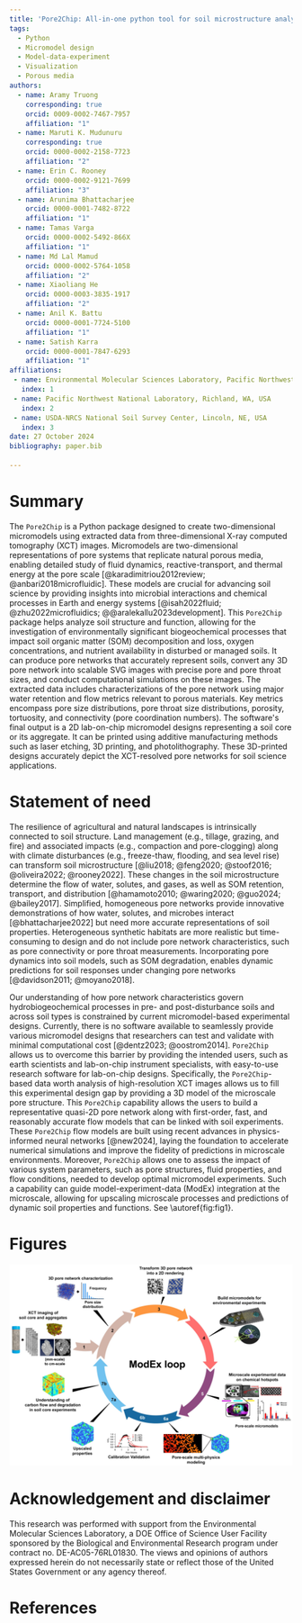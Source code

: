 ```yaml
---
title: 'Pore2Chip: All-in-one python tool for soil microstructure analysis and micromodel design'
tags:
  - Python
  - Micromodel design
  - Model-data-experiment
  - Visualization
  - Porous media
authors:
  - name: Aramy Truong
    corresponding: true
    orcid: 0009-0002-7467-7957
    affiliation: "1"
  - name: Maruti K. Mudunuru
    corresponding: true
    orcid: 0000-0002-2158-7723
    affiliation: "2"
  - name: Erin C. Rooney
    orcid: 0000-0002-9121-7699
    affiliation: "3"
  - name: Arunima Bhattacharjee
    orcid: 0000-0001-7482-8722
    affiliation: "1"
  - name: Tamas Varga
    orcid: 0000-0002-5492-866X
    affiliation: "1"
  - name: Md Lal Mamud
    orcid: 0000-0002-5764-1058
    affiliation: "2"
  - name: Xiaoliang He
    orcid: 0000-0003-3835-1917
    affiliation: "2"
  - name: Anil K. Battu
    orcid: 0000-0001-7724-5100
    affiliation: "1"
  - name: Satish Karra
    orcid: 0000-0001-7847-6293
    affiliation: "1"
affiliations:
 - name: Environmental Molecular Sciences Laboratory, Pacific Northwest National Laboratory, Richland, WA, USA
   index: 1
 - name: Pacific Northwest National Laboratory, Richland, WA, USA
   index: 2
 - name: USDA-NRCS National Soil Survey Center, Lincoln, NE, USA
   index: 3
date: 27 October 2024
bibliography: paper.bib

---
```


# Summary

The `Pore2Chip` is a Python package designed to create two-dimensional micromodels using extracted data from three-dimensional X-ray computed tomography (XCT) images. 
Micromodels are two-dimensional representations of pore systems that replicate natural porous media, enabling detailed study of fluid dynamics, reactive-transport, and thermal energy at the pore scale [@karadimitriou2012review; @anbari2018microfluidic]. 
These models are crucial for advancing soil science by providing insights into microbial interactions and chemical processes in Earth and energy systems [@isah2022fluid; @zhu2022microfluidics; @@aralekallu2023development].
This `Pore2Chip` package helps analyze soil structure and function, allowing for the investigation of environmentally significant biogeochemical processes that impact soil organic matter (SOM) decomposition and loss, oxygen concentrations, and nutrient availability in disturbed or managed soils.
It can produce pore networks that accurately represent soils, convert any 3D pore network into scalable SVG images with precise pore and pore throat sizes, and conduct computational simulations on these images. 
The extracted data includes characterizations of the pore network using major water retention and flow metrics relevant to porous materials. 
Key metrics encompass pore size distributions, pore throat size distributions, porosity, tortuosity, and connectivity (pore coordination numbers).
The software's final output is a 2D lab-on-chip micromodel designs representing a soil core or its aggregate. It can be printed using additive manufacturing methods such as laser etching, 3D printing, and photolithography. 
These 3D-printed designs accurately depict the XCT-resolved pore networks for soil science applications.

# Statement of need

The resilience of agricultural and natural landscapes is intrinsically connected to soil structure. 
Land management (e.g., tillage, grazing, and fire) and associated impacts (e.g., compaction and pore-clogging) along with climate disturbances (e.g., freeze-thaw, flooding, and sea level rise) can transform soil microstructure [@liu2018; @feng2020; @stoof2016; @oliveira2022; @rooney2022]. 
These changes in the soil microstructure determine the flow of water, solutes, and gases, as well as SOM retention, transport, and distribution [@hamamoto2010; @waring2020; @guo2024; @bailey2017]. 
Simplified, homogeneous pore networks provide innovative demonstrations of how water, solutes, and microbes interact [@bhattacharjee2022] but need more accurate representations of soil properties. 
Heterogeneous synthetic habitats are more realistic but time-consuming to design and do not include pore network characteristics, such as pore connectivity or pore throat measurements. 
Incorporating pore dynamics into soil models, such as SOM degradation, enables dynamic predictions for soil responses under changing pore networks [@davidson2011; @moyano2018].

Our understanding of how pore network characteristics govern hydrobiogeochemical processes in pre- and post-disturbance soils and across soil types is constrained by current micromodel-based experimental designs. Currently, there is no software available to seamlessly provide various micromodel designs that researchers can test and validate with minimal computational cost [@dentz2023; @oostrom2014]. 
`Pore2Chip` allows us to overcome this barrier by providing the intended users, such as earth scientists and lab-on-chip instrument specialists, with easy-to-use research software for lab-on-chip designs. 
Specifically, the `Pore2Chip`-based data worth analysis of high-resolution XCT images allows us to fill this experimental design gap by providing a 3D model of the microscale pore structure. 
This `Pore2Chip` capability allows the users to build a representative quasi-2D pore network along with first-order, fast, and reasonably accurate flow models that can be linked with soil experiments. 
These `Pore2Chip` flow models are built using recent advances in physics-informed neural networks [@new2024], laying the foundation to accelerate numerical simulations and improve the fidelity of predictions in microscale environments. 
Moreover, `Pore2Chip` allows one to assess the impact of various system parameters, such as pore structures, fluid properties, and flow conditions, needed to develop optimal micromodel experiments. 
Such a capability can guide model-experiment-data (ModEx) integration at the microscale, allowing for upscaling microscale processes and predictions of dynamic soil properties and functions. 
See \autoref{fig:fig1}.

# Figures

![A high-level overview of essential steps in Pore2Chip-based micromodel designs informed by soil dataset. The iterative ModEx loop continuously improves multi-physics process models by integrating experimental data, leading to more accurate predictions for soil carbon cycling and rhizosphere function applications.\label{fig:fig1}](figures/2_ModEx_Loop_SoilChip.jpg)

# Acknowledgement and disclaimer

This research was performed with support from the Environmental Molecular Sciences Laboratory, a DOE Office of Science User Facility sponsored by the Biological and Environmental Research program under contract no. DE-AC05-76RL01830. 
The views and opinions of authors expressed herein do not necessarily state or reflect those of the United States Government or any agency thereof. 

# References
